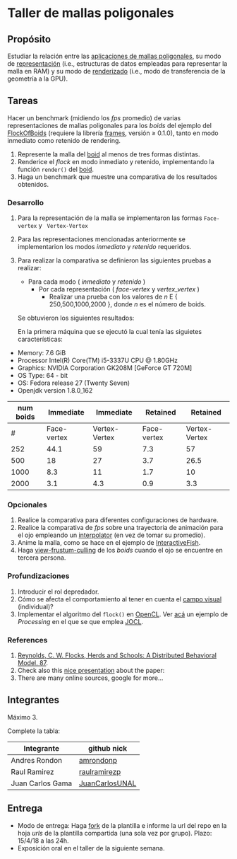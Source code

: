 # Taller de mallas poligonales

## Propósito

Estudiar la relación entre las [aplicaciones de mallas poligonales](https://github.com/VisualComputing/representation), su modo de [representación](https://en.wikipedia.org/wiki/Polygon_mesh) (i.e., estructuras de datos empleadas para representar la malla en RAM) y su modo de [renderizado](https://processing.org/tutorials/pshape/) (i.e., modo de transferencia de la geometría a la GPU).

## Tareas

Hacer un benchmark (midiendo los *fps* promedio) de varias representaciones de mallas poligonales para los _boids_ del ejemplo del [FlockOfBoids](https://github.com/VisualComputing/framesjs/tree/processing/examples/Advanced/FlockOfBoids) (requiere la librería [frames](https://github.com/VisualComputing/framesjs/releases), versión ≥ 0.1.0), tanto en modo inmediato como retenido de rendering.


1. Represente la malla del [boid](https://github.com/VisualComputing/framesjs/blob/processing/examples/Advanced/FlockOfBoids/Boid.pde) al menos de tres formas distintas.
2. Renderice el _flock_ en modo inmediato y retenido, implementando la función ```render()``` del [boid](https://github.com/VisualComputing/framesjs/blob/processing/examples/Advanced/FlockOfBoids/Boid.pde).
3. Haga un benchmark que muestre una comparativa de los resultados obtenidos.

### Desarrollo
1. Para la representación de la malla se implementaron las formas ``` Face-vertex ``` y ``` Vertex-Vertex```

2. Para las representaciones mencionadas anteriormente se implementarion los modos _inmediato_ y _retenido_ requeridos.

3. Para realizar la comparativa se definieron las siguientes pruebas a realizar:

    * Para cada modo ( _inmediato_ y _retenido_ )
        * Por cada representación ( _face-vertex_ y _vertex_vertex_ )
            * Realizar una prueba con los valores de _n_ E { 250,500,1000,2000 }, donde _n_ es el número de boids.


    Se obtuvieron los siguientes resultados:

    En la primera máquina que se ejecutó la cual tenía las siguietes características:

*   Memory: 7.6 GiB
* Processor Intel(R) Core(TM) i5-3337U CPU @ 1.80GHz
* Graphics: NVIDIA Corporation GK208M [GeForce GT 720M] 
* OS Type: 64 - bit
* OS: Fedora release 27 (Twenty Seven)
* Openjdk version 1.8.0_162

| num boids | Immediate   | Immediate     | Retained    | Retained      |
|-----------|-------------|---------------|-------------|---------------|
|        #    | Face-vertex | Vertex-Vertex | Face-vertex | Vertex-Vertex |
|    252    |     44.1    |       59      |     7.3     |       57      |
|    500    |      18     |       27      |     3.7     |      26.5     |
|    1000   |     8.3     |       11      |     1.7     |       10      |
|    2000   |     3.1     |      4.3      |     0.9     |      3.3      |
### Opcionales

1. Realice la comparativa para diferentes configuraciones de hardware.
2. Realice la comparativa de *fps* sobre una trayectoria de animación para el ojo empleando un [interpolator](https://github.com/VisualComputing/framesjs/tree/processing/examples/Basics/B8_Interpolation2) (en vez de tomar su promedio).
3. Anime la malla, como se hace en el ejemplo de [InteractiveFish](https://github.com/VisualComputing/framesjs/tree/processing/examples/ik/InteractiveFish).
4. Haga [view-frustum-culling](https://github.com/VisualComputing/framesjs/tree/processing/examples/Demos/ViewFrustumCulling) de los _boids_ cuando el ojo se encuentre en tercera persona.

### Profundizaciones

1. Introducir el rol depredador.
2. Cómo se afecta el comportamiento al tener en cuenta el [campo visual](https://es.wikipedia.org/wiki/Campo_visual) (individual)?
3. Implementar el algoritmo del ```flock()``` en [OpenCL](https://en.wikipedia.org/wiki/OpenCL). Ver [acá](https://www.youtube.com/watch?v=4NU37rPOAsk) un ejemplo de *Processing* en el que se que emplea [JOCL](http://www.jocl.org/).

### References

1. [Reynolds, C. W. Flocks, Herds and Schools: A Distributed Behavioral Model. 87](http://www.cs.toronto.edu/~dt/siggraph97-course/cwr87/).
2. Check also this [nice presentation](https://pdfs.semanticscholar.org/73b1/5c60672971c44ef6304a39af19dc963cd0af.pdf) about the paper:
3. There are many online sources, google for more...

## Integrantes

Máximo 3.

Complete la tabla:

| Integrante | github nick |
|------------|-------------|
|Andres Rondon| [amrondonp](https://github.com/amrondonp)             |
|Raul Ramirez| [raulramirezp](https://github.com/raulramirezp)             |
|Juan Carlos Gama| [JuanCarlosUNAL](https://github.com/JuanCarlosUNAL)             |


## Entrega

* Modo de entrega: Haga [fork](https://help.github.com/articles/fork-a-repo/) de la plantilla e informe la url del repo en la hoja *urls* de la plantilla compartida (una sola vez por grupo). Plazo: 15/4/18 a las 24h.
* Exposición oral en el taller de la siguiente semana.
